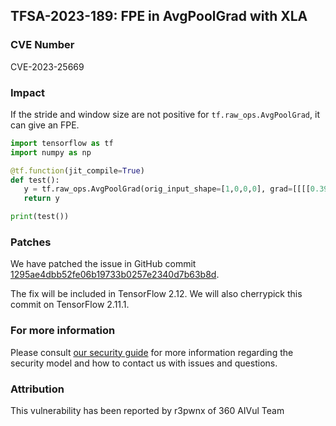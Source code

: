 ## TFSA-2023-189: FPE in AvgPoolGrad with XLA

### CVE Number
CVE-2023-25669

### Impact
If the stride and window size are not positive for `tf.raw_ops.AvgPoolGrad`, it can give an FPE.

```python
import tensorflow as tf
import numpy as np

@tf.function(jit_compile=True)
def test():
   y = tf.raw_ops.AvgPoolGrad(orig_input_shape=[1,0,0,0], grad=[[[[0.39117979]]]], ksize=[1,0,0,0], strides=[1,0,0,0], padding="SAME", data_format="NCHW")
   return y

print(test())
```

### Patches
We have patched the issue in GitHub commit [1295ae4dbb52fe06b19733b0257e2340d7b63b8d](https://github.com/tensorflow/tensorflow/commit/1295ae4dbb52fe06b19733b0257e2340d7b63b8d).

The fix will be included in TensorFlow 2.12. We will also cherrypick this commit on TensorFlow 2.11.1.


### For more information
Please consult [our security guide](https://github.com/tensorflow/tensorflow/blob/master/SECURITY.md) for more information regarding the security model and how to contact us with issues and questions.


### Attribution
This vulnerability has been reported by r3pwnx of 360 AIVul Team
